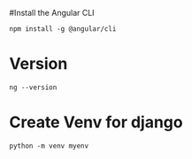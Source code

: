#Install the Angular CLI
```shell
npm install -g @angular/cli
```
# Version
```shell
ng --version
```
# Create Venv for django
```shell
python -m venv myenv
```

